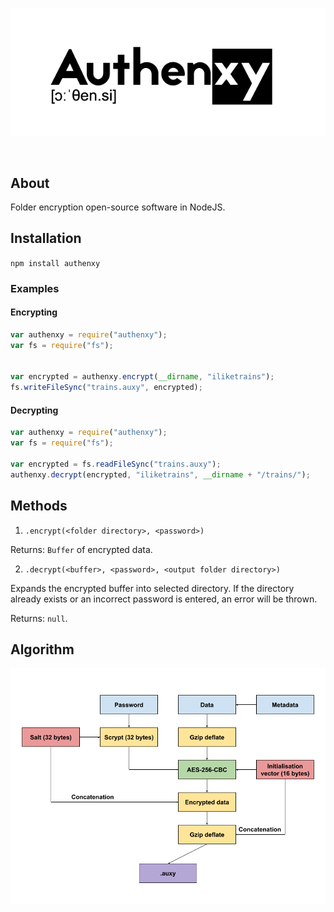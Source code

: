 <div align="center">
  <br />
  <p>
    <a href="https://github.com/Chokyotager/Authenxy"><img src="/assets/Authenxy.png" alt="banner" /></a>
  </p>
  <br />
  <p>
  </p>
</div>

## About
Folder encryption open-source software in NodeJS.

## Installation
`npm install authenxy`

### Examples
#### Encrypting
```js
var authenxy = require("authenxy");
var fs = require("fs");


var encrypted = authenxy.encrypt(__dirname, "iliketrains");
fs.writeFileSync("trains.auxy", encrypted);
```

#### Decrypting
```js
var authenxy = require("authenxy");
var fs = require("fs");

var encrypted = fs.readFileSync("trains.auxy");
authenxy.decrypt(encrypted, "iliketrains", __dirname + "/trains/");
```

## Methods
1. `.encrypt(<folder directory>, <password>)`

Returns: `Buffer` of encrypted data.

2. `.decrypt(<buffer>, <password>, <output folder directory>)`

Expands the encrypted buffer into selected directory. If the directory already exists or an incorrect password is entered, an error will be thrown.

Returns: `null`.


## Algorithm
![Authenxy algorithm](/assets/Authenxy%20algorithm.png?raw=True)
